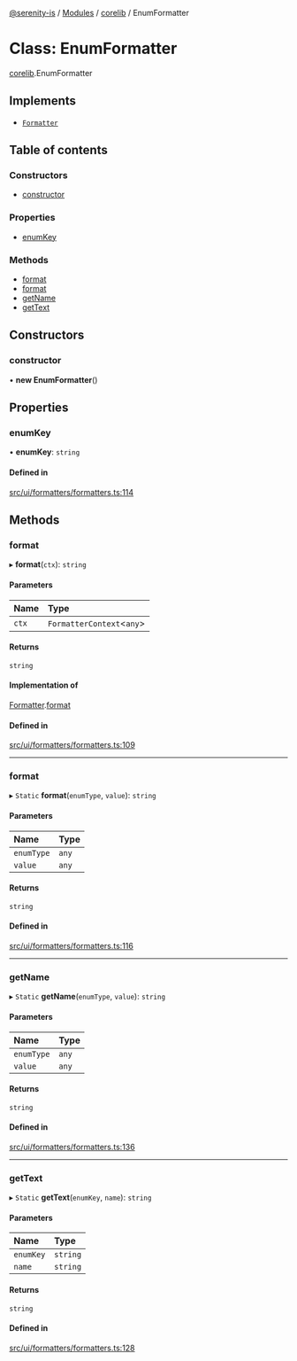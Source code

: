 [@serenity-is](../README.md) / [Modules](../modules.md) / [corelib](../modules/corelib.md) / EnumFormatter

# Class: EnumFormatter

[corelib](../modules/corelib.md).EnumFormatter

## Implements

- [`Formatter`](../interfaces/slick.Formatter.md)

## Table of contents

### Constructors

- [constructor](corelib.EnumFormatter.md#constructor)

### Properties

- [enumKey](corelib.EnumFormatter.md#enumkey)

### Methods

- [format](corelib.EnumFormatter.md#format)
- [format](corelib.EnumFormatter.md#format-1)
- [getName](corelib.EnumFormatter.md#getname)
- [getText](corelib.EnumFormatter.md#gettext)

## Constructors

### constructor

• **new EnumFormatter**()

## Properties

### enumKey

• **enumKey**: `string`

#### Defined in

[src/ui/formatters/formatters.ts:114](https://github.com/serenity-is/serenity/blob/master/packages/corelib/src/ui/formatters/formatters.ts#L114)

## Methods

### format

▸ **format**(`ctx`): `string`

#### Parameters

| Name | Type |
| :------ | :------ |
| `ctx` | `FormatterContext`<`any`\> |

#### Returns

`string`

#### Implementation of

[Formatter](../interfaces/slick.Formatter.md).[format](../interfaces/slick.Formatter.md#format)

#### Defined in

[src/ui/formatters/formatters.ts:109](https://github.com/serenity-is/serenity/blob/master/packages/corelib/src/ui/formatters/formatters.ts#L109)

___

### format

▸ `Static` **format**(`enumType`, `value`): `string`

#### Parameters

| Name | Type |
| :------ | :------ |
| `enumType` | `any` |
| `value` | `any` |

#### Returns

`string`

#### Defined in

[src/ui/formatters/formatters.ts:116](https://github.com/serenity-is/serenity/blob/master/packages/corelib/src/ui/formatters/formatters.ts#L116)

___

### getName

▸ `Static` **getName**(`enumType`, `value`): `string`

#### Parameters

| Name | Type |
| :------ | :------ |
| `enumType` | `any` |
| `value` | `any` |

#### Returns

`string`

#### Defined in

[src/ui/formatters/formatters.ts:136](https://github.com/serenity-is/serenity/blob/master/packages/corelib/src/ui/formatters/formatters.ts#L136)

___

### getText

▸ `Static` **getText**(`enumKey`, `name`): `string`

#### Parameters

| Name | Type |
| :------ | :------ |
| `enumKey` | `string` |
| `name` | `string` |

#### Returns

`string`

#### Defined in

[src/ui/formatters/formatters.ts:128](https://github.com/serenity-is/serenity/blob/master/packages/corelib/src/ui/formatters/formatters.ts#L128)
